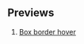 ## Previews

01. [Box border hover](https://keemluvr.github.io/css-training/box-border-hover/main.html)
